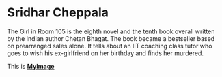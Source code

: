 # Sridhar Cheppala
The Girl in Room 105 is the eighth novel and the tenth book overall written by the Indian author Chetan Bhagat. The book became a bestseller based on prearranged sales alone. It tells about an IIT coaching class tutor who goes to wish his ex-girlfriend on her birthday and finds her murdered.

This is [**MyImage**](MyImage.jpg)